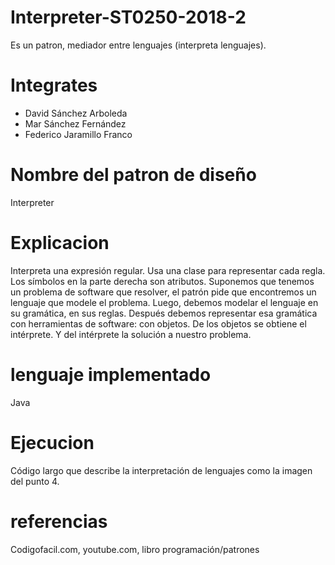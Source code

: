 # Interpreter-ST0250-2018-2
 Es un patron, mediador entre lenguajes (interpreta lenguajes).
# Integrates
- David Sánchez Arboleda
- Mar Sánchez Fernández
- Federico Jaramillo Franco
# Nombre del patron de diseño
Interpreter
# Explicacion
Interpreta una expresión regular. Usa una clase para representar cada regla. Los símbolos en la parte derecha son atributos. Suponemos que tenemos un problema de software que resolver, el patrón pide que encontremos un lenguaje que modele el problema. Luego, debemos modelar el lenguaje en su gramática, en sus reglas. Después debemos representar esa gramática con herramientas de software: con objetos. De los objetos se obtiene el intérprete. Y del intérprete la solución a nuestro problema.
# lenguaje implementado
Java
# Ejecucion
Código largo que describe la interpretación de lenguajes como la imagen del punto 4.
# referencias 
Codigofacil.com, youtube.com, libro programación/patrones
